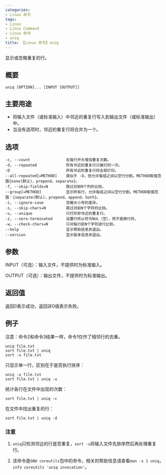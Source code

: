```yaml
---
categories:
- Linux 命令
tags:
- Linux
- Linux Command
- Linux 命令
- uniq
title: 【Linux 命令】uniq
---
```


显示或忽略重复的行。

## 概要

```shell
uniq [OPTION]... [INPUT [OUTPUT]]
```

## 主要用途

- 将输入文件（或标准输入）中邻近的重复行写入到输出文件（或标准输出）中。
- 当没有选项时，邻近的重复行将合并为一个。


## 选项

```shell
-c, --count                在每行开头增加重复次数。
-d, --repeated             所有邻近的重复行只被打印一次。
-D                         所有邻近的重复行将全部打印。
--all-repeated[=METHOD]    类似于 -D，但允许每组之间以空行分割。METHOD取值范围{none(默认)，prepend，separate}。
-f, --skip-fields=N        跳过对前N个列的比较。
--group[=METHOD]           显示所有行，允许每组之间以空行分割。METHOD取值范围：{separate(默认)，prepend，append，both}。
-i, --ignore-case          忽略大小写的差异。
-s, --skip-chars=N         跳过对前N个字符的比较。
-u, --unique               只打印非邻近的重复行。
-z, --zero-terminated      设置行终止符为NUL（空），而不是换行符。
-w, --check-chars=N        只对每行前N个字符进行比较。
--help                     显示帮助信息并退出。
--version                  显示版本信息并退出。
```

## 参数

INPUT（可选）：输入文件，不提供时为标准输入。

OUTPUT（可选）：输出文件，不提供时为标准输出。

## 返回值

返回0表示成功，返回非0值表示失败。

## 例子

注意：命令2和命令3结果一样，命令1仅作了相邻行的去重。

```shell
uniq file.txt
sort file.txt | uniq
sort -u file.txt
```

只显示单一行，区别在于是否执行排序：

```shell
uniq -u file.txt
sort file.txt | uniq -u
```

统计各行在文件中出现的次数：

```shell
sort file.txt | uniq -c
```

在文件中找出重复的行：

```shell
sort file.txt | uniq -d
```


### 注意

1. `uniq`只检测邻近的行是否重复，`sort -u`将输入文件先排序然后再处理重复行。 

2. 该命令是`GNU coreutils`包中的命令，相关的帮助信息请查看`man -s 1 uniq`，`info coreutils 'uniq invocation'`。

<!-- Linux命令行搜索引擎：https://jaywcjlove.github.io/linux-command/ -->
